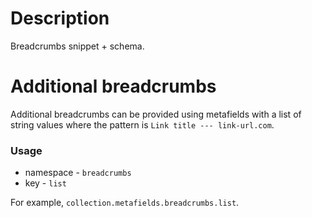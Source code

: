 # Description
Breadcrumbs snippet + schema.

# Additional breadcrumbs
Additional breadcrumbs can be provided using metafields with a list of string values where the pattern is `Link title --- link-url.com`.

### Usage
* namespace - `breadcrumbs`
* key - `list`

For example, `collection.metafields.breadcrumbs.list`.